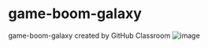 # game-boom-galaxy
game-boom-galaxy created by GitHub Classroom
![image](https://user-images.githubusercontent.com/89653251/136489860-dd84e1c6-1b63-4352-bcf4-9ad8a6895c98.png)
